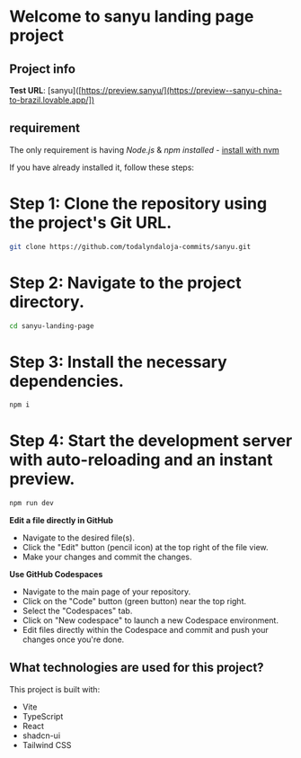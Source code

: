# Welcome to sanyu landing page project

## Project info

**Test URL**: [sanyu]([https://preview.sanyu/](https://preview--sanyu-china-to-brazil.lovable.app/])

## requirement
The only requirement is having *Node.js* & *npm installed* - [install with nvm](https://github.com/nvm-sh/nvm#installing-and-updating)

If you have already installed it, follow these steps:


# Step 1: Clone the repository using the project's Git URL.
```sh 
git clone https://github.com/todalyndaloja-commits/sanyu.git
```
# Step 2: Navigate to the project directory.
```sh
cd sanyu-landing-page
```
# Step 3: Install the necessary dependencies.
```sh
npm i
```
# Step 4: Start the development server with auto-reloading and an instant preview.
```sh
npm run dev
```

**Edit a file directly in GitHub**

- Navigate to the desired file(s).
- Click the "Edit" button (pencil icon) at the top right of the file view.
- Make your changes and commit the changes.

**Use GitHub Codespaces**

- Navigate to the main page of your repository.
- Click on the "Code" button (green button) near the top right.
- Select the "Codespaces" tab.
- Click on "New codespace" to launch a new Codespace environment.
- Edit files directly within the Codespace and commit and push your changes once you're done.

## What technologies are used for this project?

This project is built with:

- Vite
- TypeScript
- React
- shadcn-ui
- Tailwind CSS


